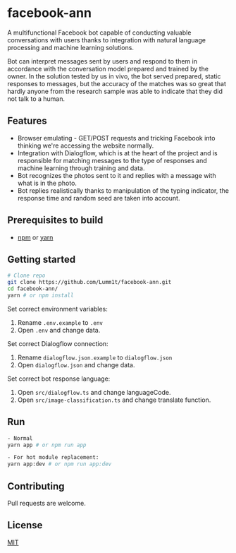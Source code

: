 # facebook-ann

A multifunctional Facebook bot capable of conducting valuable conversations with users thanks to integration with natural language processing and machine learning solutions.

Bot can interpret messages sent by users and respond to them in accordance with the conversation model prepared and trained by the owner.
In the solution tested by us in vivo, the bot served prepared, static responses to messages,
but the accuracy of the matches was so great that hardly anyone from the research sample was able to indicate that they did not talk to a human.

## Features
* Browser emulating - GET/POST requests and tricking Facebook into thinking we're accessing the website normally.
* Integration with Dialogflow, which is at the heart of the project and is responsible for matching messages to the type of responses and machine learning through training and data.
* Bot recognizes the photos sent to it and replies with a message with what is in the photo.
* Bot replies realistically thanks to manipulation of the typing indicator, the response time and random seed are taken into account.

## Prerequisites to build
- [npm](https://www.npmjs.com/) or [yarn](https://yarnpkg.com/lang/en/)

## Getting started
```bash
# Clone repo
git clone https://github.com/Lumm1t/facebook-ann.git
cd facebook-ann/
yarn # or npm install
```

Set correct environment variables:
1. Rename `.env.example` to `.env`
2. Open `.env` and change data.

Set correct Dialogflow connection:
1. Rename `dialogflow.json.example` to `dialogflow.json`
2. Open `dialogflow.json` and change data.

Set correct bot response language:
1. Open `src/dialogflow.ts` and change languageCode.
2. Open `src/image-classification.ts` and change translate function.

## Run
```bash
- Normal
yarn app # or npm run app

- For hot module replacement:
yarn app:dev # or npm run app:dev
```

## Contributing
Pull requests are welcome.

## License
[MIT](https://choosealicense.com/licenses/mit/)